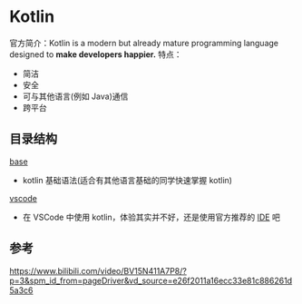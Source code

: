 # Kotlin

官方简介：Kotlin is a modern but already mature programming language designed to **make developers happier.**
特点：

- 简洁
- 安全
- 可与其他语言(例如 Java)通信
- 跨平台

## 目录结构

[base](/kotlin/base/)

- kotlin 基础语法(适合有其他语言基础的同学快速掌握 kotlin)

[vscode](/kotlin/vscode)

- 在 VSCode 中使用 kotlin，体验其实并不好，还是使用官方推荐的 [IDE](https://kotlinlang.org/docs/kotlin-ide.html#what-s-next) 吧

## 参考

<https://www.bilibili.com/video/BV15N411A7P8/?p=3&spm_id_from=pageDriver&vd_source=e26f2011a16ecc33e81c886261d5a3c6>
